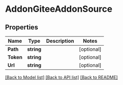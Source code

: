 # AddonGiteeAddonSource

## Properties

Name | Type | Description | Notes
------------ | ------------- | ------------- | -------------
**Path** | **string** |  | [optional] 
**Token** | **string** |  | [optional] 
**Url** | **string** |  | [optional] 

[[Back to Model list]](../README.md#documentation-for-models) [[Back to API list]](../README.md#documentation-for-api-endpoints) [[Back to README]](../README.md)


